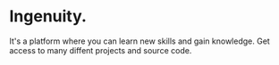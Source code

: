 # Ingenuity.
It's a platform where you can learn new skills and gain knowledge.
Get access to many diffent projects and source code.
